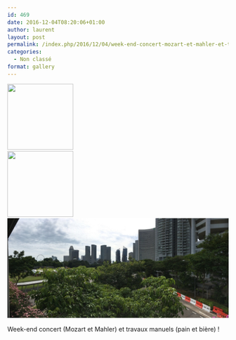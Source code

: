 ```yaml
---
id: 469
date: 2016-12-04T08:20:06+01:00
author: laurent
layout: post
permalink: /index.php/2016/12/04/week-end-concert-mozart-et-mahler-et-travaux/
categories:
  - Non classé
format: gallery
---
```

  <div class='gallery-icon landscape'>
    <a href='https://wp.ghirardotti.fr/index.php/2016/12/04/week-end-concert-mozart-et-mahler-et-travaux/attachment/470/'><img width="150" height="150" src="/wp-content/uploads/2016/12/tumblr_ohnj5kChkB1uuvt0bo1_1280-150x150.jpg" class="attachment-thumbnail size-thumbnail" alt="" srcset="/wp-content/uploads/2016/12/tumblr_ohnj5kChkB1uuvt0bo1_1280-150x150.jpg 150w, /wp-content/uploads/2016/12/tumblr_ohnj5kChkB1uuvt0bo1_1280-300x300.jpg 300w, /wp-content/uploads/2016/12/tumblr_ohnj5kChkB1uuvt0bo1_1280-1024x1024.jpg 1024w, /wp-content/uploads/2016/12/tumblr_ohnj5kChkB1uuvt0bo1_1280-768x768.jpg 768w, /wp-content/uploads/2016/12/tumblr_ohnj5kChkB1uuvt0bo1_1280-1200x1200.jpg 1200w, /wp-content/uploads/2016/12/tumblr_ohnj5kChkB1uuvt0bo1_1280.jpg 1280w" sizes="(max-width: 150px) 100vw, 150px" /></a>
  </div>
  
  <div class='gallery-icon landscape'>
    <a href='https://wp.ghirardotti.fr/index.php/2016/12/04/week-end-concert-mozart-et-mahler-et-travaux/attachment/471/'><img width="150" height="150" src="/wp-content/uploads/2016/12/tumblr_ohnj5kChkB1uuvt0bo2_1280-150x150.jpg" class="attachment-thumbnail size-thumbnail" alt="" srcset="/wp-content/uploads/2016/12/tumblr_ohnj5kChkB1uuvt0bo2_1280-150x150.jpg 150w, /wp-content/uploads/2016/12/tumblr_ohnj5kChkB1uuvt0bo2_1280-300x300.jpg 300w, /wp-content/uploads/2016/12/tumblr_ohnj5kChkB1uuvt0bo2_1280-1024x1024.jpg 1024w, /wp-content/uploads/2016/12/tumblr_ohnj5kChkB1uuvt0bo2_1280-768x768.jpg 768w, /wp-content/uploads/2016/12/tumblr_ohnj5kChkB1uuvt0bo2_1280-1200x1200.jpg 1200w, /wp-content/uploads/2016/12/tumblr_ohnj5kChkB1uuvt0bo2_1280.jpg 1280w" sizes="(max-width: 150px) 100vw, 150px" /></a>
  </div>
  
<img src="/images/2016/12/tumblr_ohnj5kChkB1uuvt0bo3_1280.jpg" />

Week-end concert (Mozart et Mahler) et travaux manuels (pain et bière) !